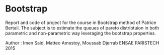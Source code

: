 # Bootstrap
Report and code of project for the course in Bootstrap method of Patrice Bertail.
The subject is to estimate the queues of pareto distribtuion in both parametric and non-parametric way leveraging
the bootstrap properties.

Author : Imen Said, Matteo Amestoy, Moussab Djerrab
ENSAE PARISTECH
2015

